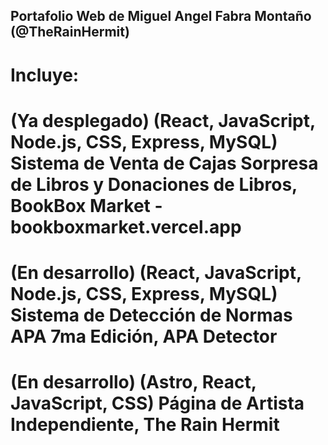 ## Portafolio Web de Miguel Angel Fabra Montaño (@TheRainHermit)

# Incluye:
# (Ya desplegado) (React, JavaScript, Node.js, CSS, Express, MySQL) Sistema de Venta de Cajas Sorpresa de Libros y Donaciones de Libros, BookBox Market - bookboxmarket.vercel.app
# (En desarrollo) (React, JavaScript, Node.js, CSS, Express, MySQL) Sistema de Detección de Normas APA 7ma Edición, APA Detector
# (En desarrollo) (Astro, React, JavaScript, CSS) Página de Artista Independiente, The Rain Hermit
